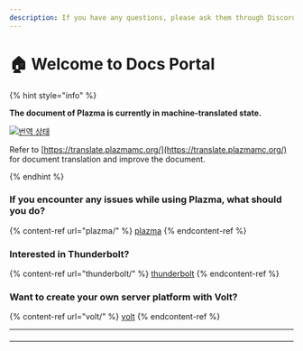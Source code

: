 ```yaml
---
description: If you have any questions, please ask them through Discord or GitHub Issues.
---
```


# 🏠 Welcome to Docs Portal

{% hint style="info" %}

**The document of Plazma is currently in machine-translated state.**

[![번역 상태](https://badges.crowdin.net/plazmamc-document-portal/localized.svg)](https://translate.plazmamc.org/)

Refer to [https://translate.plazmamc.org/](https://translate.plazmamc.org/) for document translation and improve the document.

{% endhint %}

### If you encounter any issues while using Plazma, what should you do?

{% content-ref url="plazma/" %}
[plazma](plazma/)
{% endcontent-ref %}

### Interested in Thunderbolt?

{% content-ref url="thunderbolt/" %}
[thunderbolt](thunderbolt/)
{% endcontent-ref %}

### Want to create your own server platform with Volt?

{% content-ref url="volt/" %}
[volt](volt/)
{% endcontent-ref %}

***

#### <a href="#etc-1" id="etc-1"></a>



***

